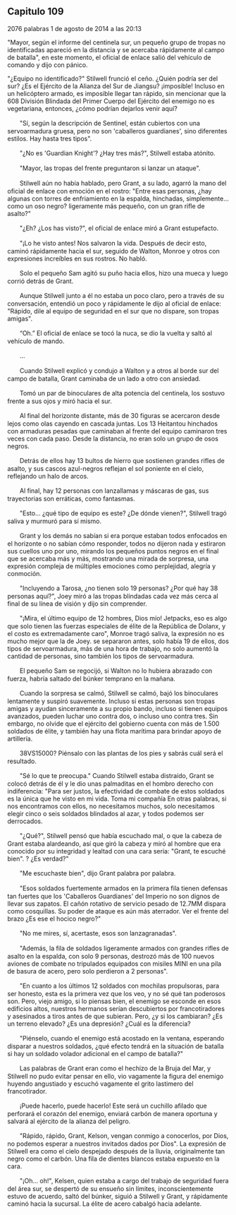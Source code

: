 
## Capitulo 109


2076 palabras
1 de agosto de 2014 a las 20:13


"Mayor, según el informe del centinela sur, un pequeño grupo de tropas no identificadas apareció en la distancia y se acercaba rápidamente al campo de batalla", en este momento, el oficial de enlace salió del vehículo de comando y dijo con pánico.

"¿Equipo no identificado?" Stilwell frunció el ceño. ¿Quién podría ser del sur? ¿Es el Ejército de la Alianza del Sur de Jiangsu? ¡imposible! Incluso en un helicóptero armado, es imposible llegar tan rápido, sin mencionar que la 608 División Blindada del Primer Cuerpo del Ejército del enemigo no es vegetariana, entonces, ¿cómo podrían dejarlos venir aquí?

　　"Sí, según la descripción de Sentinel, están cubiertos con una servoarmadura gruesa, pero no son 'caballeros guardianes', sino diferentes estilos. Hay hasta tres tipos".

　　"¿No es 'Guardian Knight'? ¿Hay tres más?", Stilwell estaba atónito.

　　"Mayor, las tropas del frente preguntaron si lanzar un ataque".

　　Stilwell aún no había hablado, pero Grant, a su lado, agarró la mano del oficial de enlace con emoción en el rostro: "Entre esas personas, ¿hay algunas con torres de enfriamiento en la espalda, hinchadas, simplemente... como un oso negro? ligeramente más pequeño, con un gran rifle de asalto?"

　　"¿Eh? ¿Los has visto?", el oficial de enlace miró a Grant estupefacto.

　　"¡Lo he visto antes! Nos salvaron la vida. Después de decir esto, caminó rápidamente hacia el sur, seguido de Walton, Monroe y otros con expresiones increíbles en sus rostros. No habló.

　　Solo el pequeño Sam agitó su puño hacia ellos, hizo una mueca y luego corrió detrás de Grant.

　　Aunque Stilwell junto a él no estaba un poco claro, pero a través de su conversación, entendió un poco y rápidamente le dijo al oficial de enlace: "Rápido, dile al equipo de seguridad en el sur que no dispare, son tropas amigas".

　　“Oh.” El oficial de enlace se tocó la nuca, se dio la vuelta y saltó al vehículo de mando.

　　...

　　Cuando Stilwell explicó y condujo a Walton y a otros al borde sur del campo de batalla, Grant caminaba de un lado a otro con ansiedad.

　　Tomó un par de binoculares de alta potencia del centinela, los sostuvo frente a sus ojos y miró hacia el sur.

　　Al final del horizonte distante, más de 30 figuras se acercaron desde lejos como olas cayendo en cascada juntas. Los 13 Heitantou hinchados con armaduras pesadas que caminaban al frente del equipo caminaron tres veces con cada paso. Desde la distancia, no eran solo un grupo de osos negros.

　　Detrás de ellos hay 13 bultos de hierro que sostienen grandes rifles de asalto, y sus cascos azul-negros reflejan el sol poniente en el cielo, reflejando un halo de arcos.

　　Al final, hay 12 personas con lanzallamas y máscaras de gas, sus trayectorias son erráticas, como fantasmas.

　　"Esto... ¿qué tipo de equipo es este? ¿De dónde vienen?", Stilwell tragó saliva y murmuró para sí mismo.

　　Grant y los demás no sabían si era porque estaban todos enfocados en el horizonte o no sabían cómo responder, todos no dijeron nada y estiraron sus cuellos uno por uno, mirando los pequeños puntos negros en el final que se acercaba más y más, mostrando una mirada de sorpresa, una expresión compleja de múltiples emociones como perplejidad, alegría y conmoción.

　　"Incluyendo a Tarosa, ¿no tienen solo 19 personas? ¿Por qué hay 38 personas aquí?", Joey miró a las tropas blindadas cada vez más cerca al final de su línea de visión y dijo sin comprender.

　　"¡Mira, el último equipo de 12 hombres, Dios mío! Jetpacks, eso es algo que solo tienen las fuerzas especiales de élite de la República de Dolanx, y el costo es extremadamente caro", Monroe tragó saliva, la expresión no es mucho mejor que la de Joey. se separaron antes, solo había 19 de ellos, dos tipos de servoarmadura, más de una hora de trabajo, no solo aumentó la cantidad de personas, sino también los tipos de servoarmadura.

　　El pequeño Sam se regocijó, si Walton no lo hubiera abrazado con fuerza, habría saltado del búnker temprano en la mañana.

　　Cuando la sorpresa se calmó, Stilwell se calmó, bajó los binoculares lentamente y suspiró suavemente. Incluso si estas personas son tropas amigas y ayudan sinceramente a su propio bando, incluso si tienen equipos avanzados, pueden luchar uno contra dos, o incluso uno contra tres. Sin embargo, no olvide que el ejército del gobierno cuenta con más de 1.500 soldados de élite, y también hay una flota marítima para brindar apoyo de artillería.

　　38VS15000? Piénsalo con las plantas de los pies y sabrás cuál será el resultado.

　　"Sé lo que te preocupa." Cuando Stilwell estaba distraído, Grant se colocó detrás de él y le dio unas palmaditas en el hombro derecho con indiferencia: "Para ser justos, la efectividad de combate de estos soldados es la única que he visto en mi vida. Toma mi compañía En otras palabras, si nos encontramos con ellos, no necesitamos muchos, solo necesitamos elegir cinco o seis soldados blindados al azar, y todos podemos ser derrocados.

　　"¿Qué?", ​​Stilwell pensó que había escuchado mal, o que la cabeza de Grant estaba alardeando, así que giró la cabeza y miró al hombre que era conocido por su integridad y lealtad con una cara seria: "Grant, te escuché bien". ? ¿Es verdad?"

　　"Me escuchaste bien", dijo Grant palabra por palabra.

　　"Esos soldados fuertemente armados en la primera fila tienen defensas tan fuertes que los 'Caballeros Guardianes' del Imperio no son dignos de llevar sus zapatos. El cañón rotativo de servicio pesado de 12.7MM dispara como cosquillas. Su poder de ataque es aún más aterrador. Ver el frente del brazo ¿Es ese el hocico negro?"

　　"No me mires, sí, acertaste, esos son lanzagranadas".

　　"Además, la fila de soldados ligeramente armados con grandes rifles de asalto en la espalda, con solo 9 personas, destrozó más de 100 nuevos aviones de combate no tripulados equipados con misiles MINI en una pila de basura de acero, pero solo perdieron a 2 personas".

　　"En cuanto a los últimos 12 soldados con mochilas propulsoras, para ser honesto, esta es la primera vez que los veo, y no sé qué tan poderosos son. Pero, viejo amigo, si lo piensas bien, el enemigo se esconde en esos edificios altos, nuestros hermanos serían descubiertos por francotiradores y asesinados a tiros antes de que subieran. Pero, ¿y si los cambiaran? ¿Es un terreno elevado? ¿Es una depresión? ¿Cuál es la diferencia?

　　"Piénselo, cuando el enemigo está acostado en la ventana, esperando disparar a nuestros soldados, ¿qué efecto tendrá en la situación de batalla si hay un soldado volador adicional en el campo de batalla?"

　　Las palabras de Grant eran como el hechizo de la Bruja del Mar, y Stilwell no pudo evitar pensar en ello, vio vagamente la figura del enemigo huyendo angustiado y escuchó vagamente el grito lastimero del francotirador.

　　¡Puede hacerlo, puede hacerlo! Este será un cuchillo afilado que perforará el corazón del enemigo, enviará carbón de manera oportuna y salvará al ejército de la alianza del peligro.

　　"Rápido, rápido, Grant, Kelson, vengan conmigo a conocerlos, por Dios, no podemos esperar a nuestros invitados dados por Dios". La expresión de Stilwell era como el cielo despejado después de la lluvia, originalmente tan negro como el carbón. Una fila de dientes blancos estaba expuesto en la cara.

　　"¡Oh... oh!", Kelsen, quien estaba a cargo del trabajo de seguridad fuera del área sur, se despertó de su ensueño sin límites, inconscientemente estuvo de acuerdo, saltó del búnker, siguió a Stilwell y Grant, y rápidamente caminó hacia la sucursal. La élite de acero cabalgó hacia adelante.